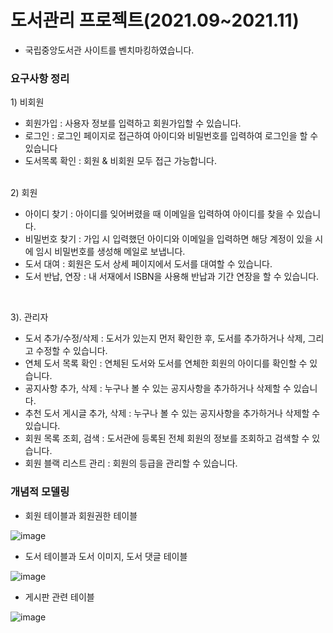 # 도서관리 프로젝트(2021.09~2021.11)
- 국립중앙도서관 사이트를 벤치마킹하였습니다.<br>

<h3>요구사항 정리</h3>
1) 비회원<br>

- 회원가입 : 사용자 정보를 입력하고 회원가입할 수 있습니다.
- 로그인 : 로그인 페이지로 접근하여 아이디와 비밀번호를 입력하여 로그인을 할 수 있습니다
- 도서목록 확인 : 회원 & 비회원 모두 접근 가능합니다.
<br>
2) 회원<br>

- 아이디 찾기 : 아이디를 잊어버렸을 때 이메일을 입력하여 아이디를 찾을 수 있습니다.
- 비밀번호 찾기 : 가입 시 입력했던 아이디와 이메일을 입력하면 해당 계정이 있을 시에 임시 비밀번호를 생성해 메일로 보냅니다.
- 도서 대여 : 회원은 도서 상세 페이지에서 도서를 대여할 수 있습니다.
- 도서 반납, 연장 : 내 서재에서 ISBN을 사용해 반납과 기간 연장을 할 수 있습니다.
<br>

3). 관리자<br>

- 도서 추가/수정/삭제 : 도서가 있는지 먼저 확인한 후, 도서를 추가하거나 삭제, 그리고 수정할 수 있습니다.
- 연체 도서 목록 확인 : 연체된 도서와 도서를 연체한 회원의 아이디를 확인할 수 있습니다.
- 공지사항 추가, 삭제 : 누구나 볼 수 있는 공지사항을 추가하거나 삭제할 수 있습니다.
- 추천 도서 게시글 추가, 삭제 : 누구나 볼 수 있는 공지사항을 추가하거나 삭제할 수 있습니다.
- 회원 목록 조회, 검색 : 도서관에 등록된 전체 회원의 정보를 조회하고 검색할 수 있습니다.
- 회원 블랙 리스트 관리 : 회원의 등급을 관리할 수 있습니다.


<h3>개념적 모델링</h3>

- 회원 테이블과 회원권한 테이블

![image](https://user-images.githubusercontent.com/81161819/169559643-d403e61c-18e3-497e-8f4a-9503e59b8f1a.png)

- 도서 테이블과 도서 이미지, 도서 댓글 테이블

![image](https://user-images.githubusercontent.com/81161819/169560137-a7a5d03e-2b99-4e0c-8b15-9087295312cd.png)

- 게시판 관련 테이블

![image](https://user-images.githubusercontent.com/81161819/169563316-17c61f87-722a-47aa-b217-4ad9f2443c2d.png)

